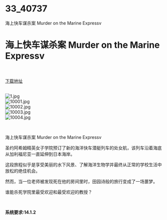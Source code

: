 # 33_40737
海上快车谋杀案 Murder on the Marine Expressv
# 海上快车谋杀案 Murder on the Marine Expressv
 <br/></br>
[下载地址](https://www.switch520.cc/article/40737 "下载地址")
<br/></br>

<p><img title="1.jpg" src="https://www.switch520.cc/muke_img/2022_09_01_4bfbe6bc59baa.jpg" alt="1.jpg"><br>
<img title="10001.jpg" src="https://www.switch520.cc/muke_img/2022_09_01_6dffd3a7ade18.jpg" alt="10001.jpg"><br>
<img title="10002.jpg" src="https://www.switch520.cc/muke_img/2022_09_01_443bd3a48e7cc.jpg" alt="10002.jpg"><br>
<img title="10003.jpg" src="https://www.switch520.cc/muke_img/2022_09_01_118ff9920ee61.jpg" alt="10003.jpg"><br>
<img title="10004.jpg" src="https://www.switch520.cc/muke_img/2022_09_01_897c0919916ac.jpg" alt="10004.jpg"></p>
<p>&nbsp;</p>
<p>海上快车谋杀案 Murder on the Marine Expressv</p>
<p>圣约阿希姆精英女子学院预订了新的海洋快车潜艇列车的处女航，该列车沿着海底从加利福尼亚一直延伸到日本海岸。</p>
<p>这段旅程似乎是享受美丽的水下风景、了解海洋生物学并最终从正常的学校生活中放松的绝佳机会。</p>
<p>然而，当一位老师被发现死在他的房间里时，田园诗般的旅行变成了一场噩梦。</p>
<p>谁能杀死学院里最受欢迎和最受欢迎的教授？</p>
<p>&nbsp;</p>
<p><strong>系统要求:14.1.2</strong></p>



